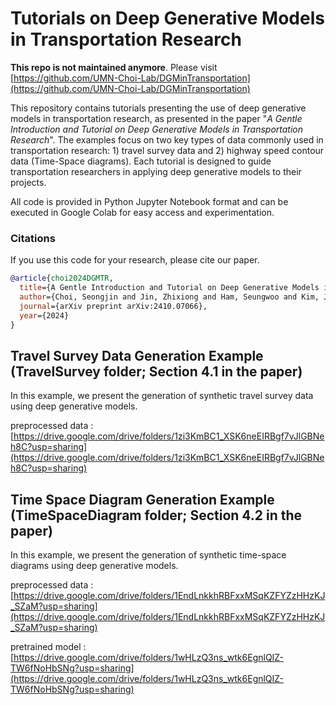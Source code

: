 # Tutorials on Deep Generative Models in Transportation Research

**This repo is not maintained anymore**. Please visit [https://github.com/UMN-Choi-Lab/DGMinTransportation](https://github.com/UMN-Choi-Lab/DGMinTransportation)





This repository contains tutorials presenting the use of deep generative models in transportation research, as presented in the paper "_A Gentle Introduction and Tutorial on Deep Generative Models in Transportation Research_". 
The examples focus on two key types of data commonly used in transportation research: 1) travel survey data and 2) highway speed contour data (Time-Space diagrams). Each tutorial is designed to guide transportation researchers in applying deep generative models to their projects.

All code is provided in Python Jupyter Notebook format and can be executed in Google Colab for easy access and experimentation.

### Citations
If you use this code for your research, please cite our paper.

```bibtex
@article{choi2024DGMTR,
  title={A Gentle Introduction and Tutorial on Deep Generative Models in Transportation Research},
  author={Choi, Seongjin and Jin, Zhixiong and Ham, Seungwoo and Kim, Jiwon and Sun, Lijun},
  journal={arXiv preprint arXiv:2410.07066},
  year={2024}
}
```

## Travel Survey Data Generation Example (TravelSurvey folder; Section 4.1 in the paper)
In this example, we present the generation of synthetic travel survey data using deep generative models.

preprocessed data : [https://drive.google.com/drive/folders/1zi3KmBC1_XSK6neEIRBgf7vJlGBNeh8C?usp=sharing](https://drive.google.com/drive/folders/1zi3KmBC1_XSK6neEIRBgf7vJlGBNeh8C?usp=sharing)

## Time Space Diagram Generation Example (TimeSpaceDiagram folder; Section 4.2 in the paper)
In this example, we present the generation of synthetic time-space diagrams using deep generative models.

preprocessed data : [https://drive.google.com/drive/folders/1EndLnkkhRBFxxMSqKZFYZzHHzKJ_SZaM?usp=sharing](https://drive.google.com/drive/folders/1EndLnkkhRBFxxMSqKZFYZzHHzKJ_SZaM?usp=sharing)

pretrained model : [https://drive.google.com/drive/folders/1wHLzQ3ns_wtk6EgnlQIZ-TW6fNoHbSNg?usp=sharing](https://drive.google.com/drive/folders/1wHLzQ3ns_wtk6EgnlQIZ-TW6fNoHbSNg?usp=sharing)
